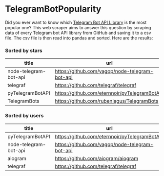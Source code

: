 # TelegramBotPopularity

Did you ever want to know which [Telegram Bot API Library](https://core.telegram.org/bots/samples) is the most popular
one?
This web scraper aims to answer this question by scraping data of every Telegram bot API library from GitHub and
saving it to a csv file. The csv file is then read into pandas and sorted.
Here are the results:

### Sorted by stars

|                 title |                                             url |   language |  stars |  usedBy |  contributors |
|-----------------------|-------------------------------------------------|------------|--------|---------|---------------|
| node-telegram-bot-api | https://github.com/yagop/node-telegram-bot-api  | JavaScript |   8446 |  51322.0|          84.0 |
|              telegraf |           https://github.com/telegraf/telegraf  | TypeScript |   8303 |  44955.0|         139.0 |
|      pyTelegramBotAPI |  https://github.com/eternnoir/pyTelegramBotAPI  |     Python |   8112 |  51869.0|         231.0 |
|          TelegramBots |     https://github.com/rubenlagus/TelegramBots  |       Java |   4773 |  18651.0|         106.0 |


### Sorted by users

|                 title |                                             url |   language |  stars |  usedBy |  contributors |
|-----------------------|-------------------------------------------------|------------|--------|---------|---------------|
|pyTelegramBotAPI | https://github.com/eternnoir/pyTelegramBotAPI | Python | 8112 | 51869.0 | 231.0 |
|node-telegram-bot-api | https://github.com/yagop/node-telegram-bot-api | JavaScript | 8446 | 51322.0 | 84.0 |
|aiogram | https://github.com/aiogram/aiogram | Python | 4726 | 50587.0 | 106.0 |
|telegraf | https://github.com/telegraf/telegraf | TypeScript | 8303 | 44955.0 | 139.0 |
